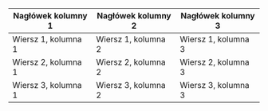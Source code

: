 | Nagłówek kolumny 1 | Nagłówek kolumny 2 | Nagłówek kolumny 3 |
|---------------------|---------------------|---------------------|
| Wiersz 1, kolumna 1 | Wiersz 1, kolumna 2 | Wiersz 1, kolumna 3 |
| Wiersz 2, kolumna 1 | Wiersz 2, kolumna 2 | Wiersz 2, kolumna 3 |
| Wiersz 3, kolumna 1 | Wiersz 3, kolumna 2 | Wiersz 3, kolumna 3 |
